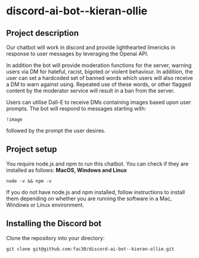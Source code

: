 # discord-ai-bot--kieran-ollie

## Project description

Our chatbot will work in discord and provide lighthearted limericks in response to user messages by leveraging the Openai API.  

In addition the bot will provide moderation functions for the server, warning users via DM for hateful, racist, bigoted or violent behaviour.  In addition, the user can set a hardcoded set of banned words which users will also receive a DM to warn against using.  Repeated use of these words, or other flagged content by the moderator service will result in a ban from the server.

Users can utilise Dall-E to receive DMs containing images based upon user prompts.  The bot will respond to messages starting with:

`!image`

followed by the prompt the user desires.

## Project setup

You require node.js and npm to run this chatbot.  You can check if they are installed as follows:
**MacOS, Windows and Linux**

`node -v && npm -v`

If you do not have node.js and npm installed, follow instructions to install them depending on whether you are running the software in a Mac, Windows or Linux environment.

## Installing the Discord bot
Clone the repository into your directory:

`git clone git@github.com:fac30/discord-ai-bot--kieran-ollie.git`

### Install dependencies and run the bot
Create a folder for the program and navigate to it:

`npm init -y`

`npm install`

Now you can run the bot with the command:

`npm run dev`

## Setting up the `.env` file
### What is a `.env` file?
A [`.env` file](https://blog.bitsrc.io/a-gentle-introduction-to-env-files-9ad424cc5ff4) is a way of storing sensitive information in key-value pairs known as environment variables. These are access keys and tokens that _shouldn't be public_.  

### Configuration
There is a `.env.template` file that contains keys readable by the rest of the code. Values should replace the `..._HERE` text. Below is how to retrieve the relevant values. 

**Token**
Retrieve your bot's token by visiting the [Discord developer's portal](https://discord.com/developers/applications). After creating a bot, click `Reset Token` to retrieve your `TOKEN`. For more on what a token is, visit the [discord.js Guide](https://discordjs.guide/preparations/setting-up-a-bot-application.html#your-bot-s-token).

**Channel ID**
In Discord, right click on the relevant server you want to add the bot to, and then select `Copy Server ID`. This should give you your `CHANNEL_ID`.

**OpenAI API Key**
Log into OpenAI and visit the [API keys page](https://platform.openai.com/api-keys) in the developer platform. Click `Create a new secret key` to retrieve the value that corresponds with `OPENAI_API_KEY`.

**Client ID**
The `CLIENT_ID` is the application ID listed in your bot's [Discord Developer's Portal](https://discord.com/developers) page. More on that [here](https://discordjs.guide/creating-your-bot/command-deployment.html#command-registration).

**Bot Permissions**
In order for the bot to work within Discord, right click on the server and open server settings.  Under Server Settings, select Roles, then select the bot, then Permissions.  For the full suite of functions, please select:  View Channels, Kick Members, Ban Members and Manage Messages. 

**Hardcoding words to be flagged for moderation**
In index.js, alter the naughtyWords array to add any words that you would like to be flagged.
